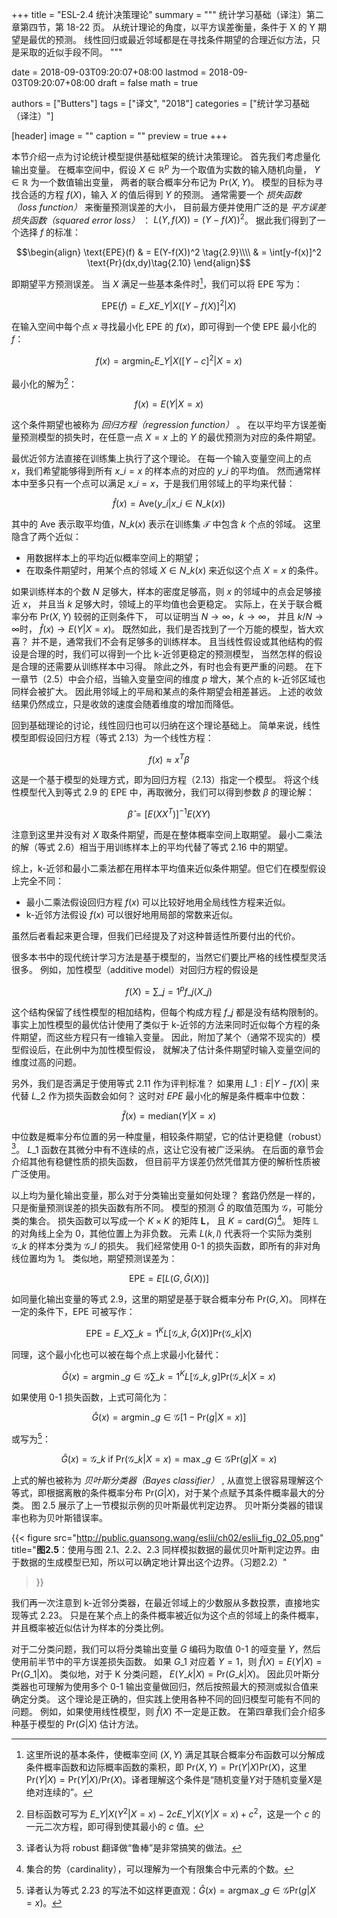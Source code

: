+++
title = "ESL-2.4 统计决策理论"
summary = """
统计学习基础（译注）第二章第四节，第 18-22 页。
从统计理论的角度，以平方误差衡量，条件于 X 的 Y 期望是最优的预测。
线性回归或最近邻域都是在寻找条件期望的合理近似方法，只是采取的近似手段不同。
"""

date = 2018-09-03T09:20:07+08:00
lastmod = 2018-09-03T09:20:07+08:00
draft = false
math = true

authors = ["Butters"]
tags = ["译文", "2018"]
categories = ["统计学习基础（译注）"]

[header]
image = ""
caption = ""
preview = true
+++

本节介绍一点为讨论统计模型提供基础框架的统计决策理论。
首先我们考虑量化输出变量。
在概率空间中，假设 $X \in \mathbb{R}^p$ 为一个取值为实数的输入随机向量，
$Y \in \mathbb{R}$ 为一个数值输出变量，
两者的联合概率分布记为 $\text{Pr}(X, Y)$。
模型的目标为寻找合适的方程 $f(X)$，输入 $X$ 的值后得到 $Y$ 的预测。
通常需要一个 *损失函数（loss function）* 来衡量预测误差的大小，
目前最方便并使用广泛的是 *平方误差损失函数（squared error loss）* ：
$L(Y, f(X)) = (Y-f(X))^2$。
据此我们得到了一个选择 $f$ 的标准：

$$\begin{align}
\text{EPE}(f) &  = E(Y-f(X))^2 \tag{2.9}\\\\ & = \int[y-f(x)]^2 \text{Pr}(dx,dy)\tag{2.10}
\end{align}$$

即期望平方预测误差。
当 $X$ 满足一些基本条件时[^1]，我们可以将 EPE 写为：

$$\text{EPE}(f) = E\_X E\_{Y|X} ([Y-f(X)]^2|X)\tag{2.11}$$

在输入空间中每个点 $x$ 寻找最小化 EPE 的 $f(x)$，即可得到一个使 EPE 最小化的 $f$：

$$f(x)=\text{arg}\min_{c} E\_{Y|X}([Y-c]^2|X=x)\tag{2.12}$$

最小化的解为[^2]：

$$f(x)=E(Y|X=x)\tag{2.13}$$

这个条件期望也被称为 *回归方程（regression function）* 。
在以平均平方误差衡量预测模型的损失时，在任意一点 $X=x$ 上的 $Y$ 的最优预测为对应的条件期望。

最优近邻方法直接在训练集上执行了这个理论。
在每一个输入变量空间上的点 $x$，我们希望能够得到所有 $x\_i = x$ 的样本点的对应的 $y\_i$ 的平均值。
然而通常样本中至多只有一个点可以满足 $x\_i = x$，于是我们用邻域上的平均来代替：

$$\hat{f}(x) = \text{Ave}(y\_i | x\_i \in N\_k(x))\tag{2.14}$$

其中的 $\text{Ave}$ 表示取平均值，$N\_k(x)$ 表示在训练集 $\mathcal{T}$ 中包含 $k$ 个点的邻域。
这里隐含了两个近似：

- 用数据样本上的平均近似概率空间上的期望；
- 在取条件期望时，用某个点的邻域 $X\in N\_k(x)$ 来近似这个点 $X=x$ 的条件。

如果训练样本的个数 $N$ 足够大，样本的密度足够高，则 $x$ 的邻域中的点会足够接近 $x$，
并且当 $k$ 足够大时，领域上的平均值也会更稳定。
实际上，在关于联合概率分布 $\text{Pr}(X,Y)$ 较弱的正则条件下，
可以证明当 $N \rightarrow \infty$，$k \rightarrow \infty$，
并且 $k/N \rightarrow \infty$时，
$\hat{f}(x) \rightarrow E(Y|X=x)$。
既然如此，我们是否找到了一个万能的模型，皆大欢喜？
并不是，通常我们不会有足够多的训练样本。
且当线性假设或其他结构的假设是合理的时，我们可以得到一个比 k-近邻更稳定的预测模型，
当然怎样的假设是合理的还需要从训练样本中习得。
除此之外，有时也会有更严重的问题。
在下一章节（2.5）中会介绍，当输入变量空间的维度 $p$ 增大，某个点的 k-近邻区域也同样会被扩大。
因此用邻域上的平局和某点的条件期望会相差甚远。
上述的收敛结果仍然成立，只是收敛的速度会随着维度的增加而降低。

回到基础理论的讨论，线性回归也可以归纳在这个理论基础上。
简单来说，线性模型即假设回归方程（等式 2.13）为一个线性方程：

$$f(x) \approx x^T \beta \tag{2.15}$$

这是一个基于模型的处理方式，即为回归方程（2.13）指定一个模型。
将这个线性模型代入到等式 2.9 的 EPE 中，再取微分，我们可以得到参数 $\beta$ 的理论解：

$$\hat{\beta} = [E(XX^T)]^{-1}E(XY) \tag{2.16}$$

注意到这里并没有对 $X$ 取条件期望，而是在整体概率空间上取期望。
最小二乘法的解（等式 2.6）相当于用训练样本上的平均代替了等式 2.16 中的期望。

综上，k-近邻和最小二乘法都在用样本平均值来近似条件期望。但它们在模型假设上完全不同：

- 最小二乘法假设回归方程 $f(x)$ 可以比较好地用全局线性方程来近似。
- k-近邻方法假设 $f(x)$ 可以很好地用局部的常数来近似。

虽然后者看起来更合理，但我们已经提及了对这种普适性所要付出的代价。

很多本书中的现代统计学习方法是基于模型的，当然它们要比严格的线性模型灵活很多。
例如，加性模型（additive model）对回归方程的假设是

$$f(X) = \sum\_{j=1}^p f\_j(X\_j) \tag{2.17}$$

这个结构保留了线性模型的相加结构，但每个构成方程 $f\_j$ 都是没有结构限制的。
事实上加性模型的最优估计使用了类似于 k-近邻的方法来同时近似每个方程的条件期望，而这些方程只有一维输入变量。
因此，附加了某个（通常不现实的）模型假设后，在此例中为加性模型假设，
就解决了估计条件期望时输入变量空间的维度过高的问题。

另外，我们是否满足于使用等式 2.11 作为评判标准？
如果用 $L\_1: E|Y-f(X)|$ 来代替 $L\_2$ 作为损失函数会如何？
这时对 $EPE$ 最小化的解是条件概率中位数：

$$\hat{f}(x) = \text{median}(Y|X=x) \tag{2.18}$$

中位数是概率分布位置的另一种度量，相较条件期望，它的估计更稳健（robust）[^3]。
$L\_1$ 函数在其微分中有不连续的点，这让它没有被广泛采纳。
在后面的章节会介绍其他有稳健性质的损失函数，
但目前平方误差仍然凭借其方便的解析性质被广泛使用。

以上均为量化输出变量，那么对于分类输出变量如何处理？
套路仍然是一样的，只是衡量预测误差的损失函数有所不同。
模型的预测 $\hat{G}$ 的取值范围为 $\mathcal{G}$，可能分类的集合。
损失函数可以写成一个 $K \times K$ 的矩阵 $\mathbf{L}$，
且 $K = \text{card}(G)$[^4]。
矩阵 $\mathbb{L}$ 的对角线上全为 0，其他位置上为非负数。
元素 $L(k,l)$ 代表将一个实际为类别 $\mathcal{G}\_k$ 的样本分类为 $\mathcal{G}\_l$ 的损失。
我们经常使用 0-1 的损失函数，即所有的非对角线位置均为 1。
类似地，期望预测误差为：

$$\text{EPE} = E[L(G, \hat{G}(X))] \tag{2.19}$$

如同量化输出变量的等式 2.9，这里的期望是基于联合概率分布 $\text{Pr}(G, X)$。
同样在一定的条件下，$\text{EPE}$ 可被写作：

$$\text{EPE} = E\_X \sum\_{k=1}^K L[\mathcal{G}\_k, \hat{G}(X)] \text{Pr}(\mathcal{G}\_k|X) \tag{2.20}$$

同理，这个最小化也可以被在每个点上求最小化替代：

$$\hat{G}(x)=\text{arg}\min\_{g\in\mathcal{G}}\sum\_{k=1}^K L[\mathcal{G}\_k, g] \text{Pr}(\mathcal{G}\_k|X=x)\tag{2.21}$$

如果使用 0-1 损失函数，上式可简化为：

$$\hat{G}(x) = \text{arg}\min\_{g\in\mathcal{G}}[1-\text{Pr}(g|X=x)]\tag{2.22}$$

或写为[^5]：

$$\hat{G}(x) = \mathcal{G}\_k \text{ if } \text{Pr}(\mathcal{G}\_k|X=x) =
\max\_{g\in\mathcal{G}}\text{Pr}(g|X=x) \tag{2.23}$$

上式的解也被称为 *贝叶斯分类器（Bayes classifier）* ,
从直觉上很容易理解这个等式，即根据离散的条件概率分布 $\text{Pr}(G|X)$，对于某个点赋予其条件概率最大的分类。
图 2.5 展示了上一节模拟示例的贝叶斯最优判定边界。
贝叶斯分类器的错误率也称为贝叶斯错误率。

{{< figure src="http://public.guansong.wang/eslii/ch02/eslii_fig_02_05.png"
  title="**图2.5**：使用与图 2.1、2.2、2.3 同样模拟数据的最优贝叶斯判定边界。由于数据的生成模型已知，所以可以确定地计算出这个边界。（习题2.2）"
>}}

我们再一次注意到 k-近邻分类器，在最近邻域上的少数服从多数投票，直接地实现等式 2.23。
只是在某个点上的条件概率被近似为这个点的邻域上的条件概率，并且概率被近似估计为样本的分类比例。

对于二分类问题，我们可以将分类输出变量 $G$ 编码为取值 0-1 的哑变量 $Y$，然后使用前半节中的平方误差损失函数。
如果 $G\_1$ 对应着 $Y=1$，则 $\hat{f}(X) = E(Y|X) = \text{Pr}(G\_1|X)$。
类似地，对于 K 分类问题， $E(Y\_k|X) = \text{Pr}(G\_k|X)$。
因此贝叶斯分类器也可理解为使用多个 0-1 输出变量做回归，然后按照最大的预测或拟合值来确定分类。
这个理论是正确的，但实践上使用各种不同的回归模型可能有不同的问题。
例如，如果使用线性模型，则 $\hat{f}(X)$ 不一定是正数。
在第四章我们会介绍多种基于模型的 $\text{Pr}(G|X)$ 估计方法。

[^1]: 这里所说的基本条件，使概率空间 $(X,Y)$ 满足其联合概率分布函数可以分解成条件概率函数和边际概率函数的乘积，即 $\text{Pr}(X,Y) = \text{Pr}(Y|X)\text{Pr}(X)$，这里 $\text{Pr}(Y|X) = \text{Pr}(Y|X) / \text{Pr}(X)$。译者理解这个条件是“随机变量$Y$对于随机变量$X$是绝对连续的”。
[^2]: 目标函数可写为 $E\_{Y|X}(Y^2|X=x) - 2c E\_{Y|X}(Y|X=x) + c^2$，这是一个 $c$ 的一元二次方程，即可得到使其最小的 $c$ 值。
[^3]: 译者认为将 robust 翻译做“鲁棒”是非常搞笑的做法。
[^4]: 集合的势（cardinality），可以理解为一个有限集合中元素的个数。
[^5]: 译者认为等式 2.23 的写法不如这样更直观：$\hat{G}(x) = \text{arg}\max\_{g\in\mathcal{G}}\text{Pr}(g|X=x)$。